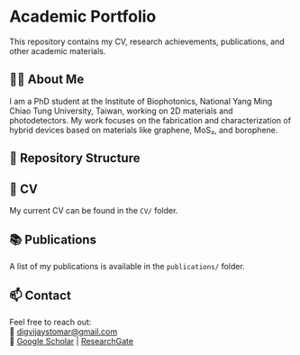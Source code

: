 # Academic Portfolio

This repository contains my CV, research achievements, publications, and other academic materials.

## 🧑‍🔬 About Me

I am a PhD student at the Institute of Biophotonics, National Yang Ming Chiao Tung University, Taiwan, working on 2D materials and photodetectors. My work focuses on the fabrication and characterization of hybrid devices based on materials like graphene, MoS₂, and borophene.

## 📂 Repository Structure


## 📄 CV

My current CV can be found in the `CV/` folder.

## 📚 Publications

A list of my publications is available in the `publications/` folder.

## 📫 Contact

Feel free to reach out:  
📧 digvijaystomar@gmail.com  
🔗 [Google Scholar](https://scholar.google.com/citations?user=ahMgFlwAAAAJ&hl=en) | [ResearchGate](https://www.researchgate.net/profile/Digvijay-Tomar-2)
